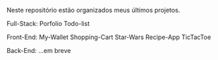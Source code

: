 Neste repositório estão organizados meus últimos projetos.

Full-Stack:
  Porfolio
  Todo-list

Front-End:
  My-Wallet
  Shopping-Cart
  Star-Wars
  Recipe-App
  TicTacToe

Back-End:
  ...em breve
